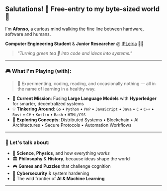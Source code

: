 ## Salutations! 👋 Free-entry to my byte-sized world 🚀

I'm **Afonso**, a curious mind walking the fine line between hardware, software and humans.

**Computer Engineering Student** & **Junior Researcher** @ [IPLeiria](https://www.ipleiria.pt) 🧠💡

> *"Turning green tea 🍵 into code and ideas into systems."*

---

### 🎮 What I'm Playing (with):

> 🧪 Experimenting, coding, reading, and occasionally nothing — all in the name of learning in a healthy way.

* 🔗 **Current Mission**: Fusing **Large Language Models** with **Hyperledger** for smarter, decentralized systems
* 💡 **Tinkering Around**:
  `Go` • `Python` • `PHP` • `JavaScript` • `Java` • `C` • `C++` • `Rust` • `C#` • `Kotlin` • `Bash` • `HTML/CSS`
* 🧠 **Exploring Concepts**:
  Distributed Systems • Blockchain • AI Architectures • Secure Protocols • Automation Workflows

---

### 💭 Let's talk about:

* 🧠 **Science**, **Physics**, and how everything *works*
* 🏛️ **Philosophy** & **History**, because ideas shape the world
* 🎮 **Games and Puzzles**  that challenge cognition 
* 🔐 **Cybersecurity** & system hardening
* 🤖 The wild frontier of **AI & Machine Learning**

---
